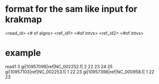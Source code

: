 # format for the sam like input for krakmap
<read_id> <# of algns>
<ref_id1> <#of intvs> <start1> <end1> <start2> <end2>
<ref_id2> <#of intvs> <start1> <end1> <start2> <end2>

# example
read1 3
gi|10957099|ref|NC_002252.1| 2 22 23 24 25
gi|10957103|ref|NC_002253.1| 1 22 23
gi|10957398|ref|NC_000958.1| 1 22 23
